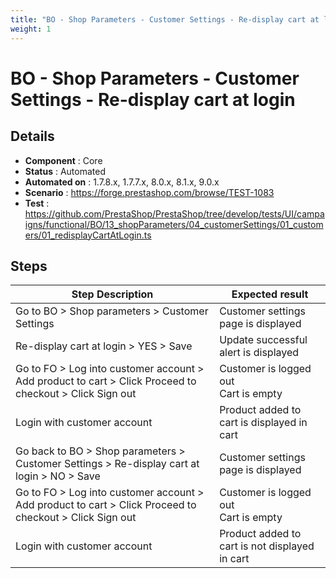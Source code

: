 ```yaml
---
title: "BO - Shop Parameters - Customer Settings - Re-display cart at login"
weight: 1
---
```


# BO - Shop Parameters - Customer Settings - Re-display cart at login
## Details
* **Component** : Core
* **Status** : Automated
* **Automated on** : 1.7.8.x, 1.7.7.x, 8.0.x, 8.1.x, 9.0.x
* **Scenario** : https://forge.prestashop.com/browse/TEST-1083
* **Test** : https://github.com/PrestaShop/PrestaShop/tree/develop/tests/UI/campaigns/functional/BO/13_shopParameters/04_customerSettings/01_customers/01_redisplayCartAtLogin.ts

## Steps
| Step Description | Expected result |
| ----- | ----- |
| Go to BO > Shop parameters > Customer Settings | Customer settings page is displayed |
| Re-display cart at login > YES > Save | Update successful alert is displayed |
| Go to FO > Log into customer account > Add product to cart > Click Proceed to checkout > Click Sign out | Customer is logged out<br>Cart is empty |
| Login with customer account | Product added to cart is displayed in cart |
| Go back to BO > Shop parameters > Customer Settings > Re-display cart at login > NO > Save | Customer settings page is displayed |
| Go to FO > Log into customer account > Add product to cart > Click Proceed to checkout > Click Sign out | Customer is logged out<br>Cart is empty |
| Login with customer account | Product added to cart is not displayed in cart |